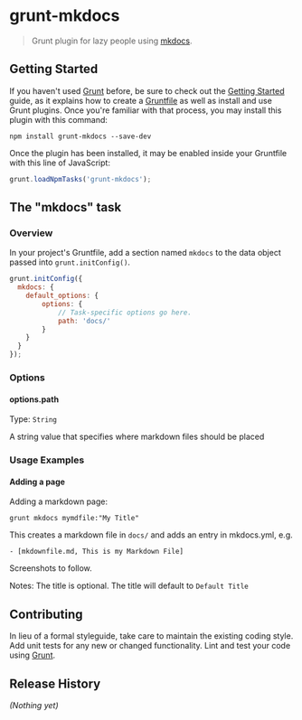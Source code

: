 # grunt-mkdocs

> Grunt plugin for lazy people using [mkdocs](http://www.mkdocs.org/).

## Getting Started

If you haven't used [Grunt](http://gruntjs.com/) before, be sure to check out the [Getting Started](http://gruntjs.com/getting-started) guide, as it explains how to create a [Gruntfile](http://gruntjs.com/sample-gruntfile) as well as install and use Grunt plugins. Once you're familiar with that process, you may install this plugin with this command:

```shell
npm install grunt-mkdocs --save-dev
```

Once the plugin has been installed, it may be enabled inside your Gruntfile with this line of JavaScript:

```js
grunt.loadNpmTasks('grunt-mkdocs');
```

## The "mkdocs" task

### Overview
In your project's Gruntfile, add a section named `mkdocs` to the data object passed into `grunt.initConfig()`.

```js
grunt.initConfig({
  mkdocs: {
	default_options: {
		options: {
			// Task-specific options go here.
			path: 'docs/'
		}
	}
  }
});
```

### Options

#### options.path
Type: `String`

A string value that specifies where markdown files should be placed

### Usage Examples

#### Adding a page

Adding a markdown page:

```shell
grunt mkdocs mymdfile:"My Title"
```

This creates a markdown file in `docs/` and adds an entry in mkdocs.yml, e.g.
```
- [mkdownfile.md, This is my Markdown File]
```

Screenshots to follow.

Notes: The title is optional. The title will default to `Default Title`

## Contributing
In lieu of a formal styleguide, take care to maintain the existing coding style. Add unit tests for any new or changed functionality. Lint and test your code using [Grunt](http://gruntjs.com/).

## Release History
_(Nothing yet)_
